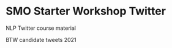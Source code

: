 SMO Starter Workshop Twitter
============================

NLP Twitter course material

BTW candidate tweets 2021
